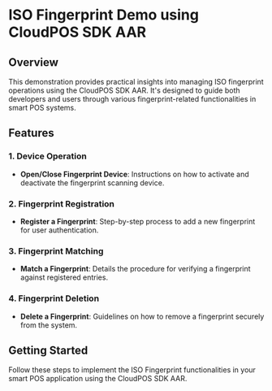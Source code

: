 # ISO Fingerprint Demo using CloudPOS SDK AAR

## Overview
This demonstration provides practical insights into managing ISO fingerprint operations using the CloudPOS SDK AAR. It's designed to guide both developers and users through various fingerprint-related functionalities in smart POS systems.

## Features

### 1. Device Operation
- **Open/Close Fingerprint Device**: Instructions on how to activate and deactivate the fingerprint scanning device.

### 2. Fingerprint Registration
- **Register a Fingerprint**: Step-by-step process to add a new fingerprint for user authentication.

### 3. Fingerprint Matching
- **Match a Fingerprint**: Details the procedure for verifying a fingerprint against registered entries.

### 4. Fingerprint Deletion
- **Delete a Fingerprint**: Guidelines on how to remove a fingerprint securely from the system.

## Getting Started
Follow these steps to implement the ISO Fingerprint functionalities in your smart POS application using the CloudPOS SDK AAR.
